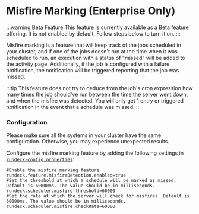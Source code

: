 # Misfire Marking (Enterprise Only)

:::warning Beta Feature
  This feature is currently available as a Beta feature offering.  It is not enabled by default.  Follow steps below to turn it on.
:::

Misfire marking is a feature that will keep track of the jobs scheduled in your cluster, and if one of the jobs doesn't run at the time when it was scheduled
to run, an execution with a status of "missed" will be added to the activity page. Additionally, if the job is configured with a failure notification, the notification
will be triggered reporting that the job was missed.

:::tip
This feature does not try to deduce from the job's cron expression how many times the job should've run between the time the server went down, and when the misfire was detected.
You will only get 1 entry or triggered notification in the event that a schedule was missed.
:::

### Configuration

Please make sure all the systems in your cluster have the same configuration. Otherwise, you may experience unexpected results.

Configure the misfire marking feature by adding the following settings in [`rundeck-config.properties`](/administration/configuration/config-file-reference.html#rundeck-config-properties):

```properties
#Enable the misfire marking feature
rundeck.feature.misfireDetection.enabled=true
#Set the threshold at which a schedule will be marked as missed. Default is 60000ms. The value should be in milliseconds.
rundeck.scheduler.misfire.threshold=60000
#Set the rate at which the server will check for misfires. Default is 60000ms. The value should be in milliseconds.
rundeck.scheduler.misfire.checkRate=60000
```
